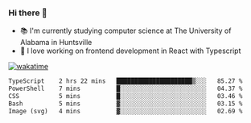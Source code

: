 ### Hi there 👋

- 📚 I'm currently studying computer science at The University of Alabama in Huntsville
- 🔭 I love working on frontend development in React with Typescript

[![wakatime](https://wakatime.com/badge/user/b5c44ac9-032b-4e67-a6d5-1044b80d90bd.svg)](https://wakatime.com/@b5c44ac9-032b-4e67-a6d5-1044b80d90bd)

<!--START_SECTION:waka-->

```txt
TypeScript    2 hrs 22 mins   █████████████████████▒░░░   85.27 %
PowerShell    7 mins          █░░░░░░░░░░░░░░░░░░░░░░░░   04.37 %
CSS           5 mins          █░░░░░░░░░░░░░░░░░░░░░░░░   03.46 %
Bash          5 mins          ▓░░░░░░░░░░░░░░░░░░░░░░░░   03.15 %
Image (svg)   4 mins          ▓░░░░░░░░░░░░░░░░░░░░░░░░   02.69 %
```

<!--END_SECTION:waka-->

<!--
**salsajeries/salsajeries** is a ✨ _special_ ✨ repository because its `README.md` (this file) appears on your GitHub profile.

Here are some ideas to get you started:

- 🔭 I’m currently working on ...
- 🌱 I’m currently learning ...
- 👯 I’m looking to collaborate on ...
- 🤔 I’m looking for help with ...
- 💬 Ask me about ...
- 📫 How to reach me: ...
- 😄 Pronouns: ...
- ⚡ Fun fact: ...
-->
